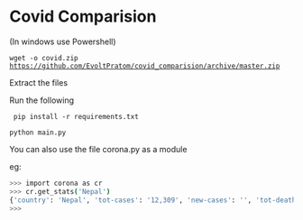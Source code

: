 # Covid Comparision

(In windows use Powershell)

<code>wget -o covid.zip https://github.com/EvoltPratom/covid_comparision/archive/master.zip</code>


Extract the files

Run the following

<code> pip install -r requirements.txt </code>

<code>python main.py</code>

You can also use the file corona.py as a module

eg:

```sh
>>> import corona as cr
>>> cr.get_stats('Nepal')
{'country': 'Nepal', 'tot-cases': '12,309', 'new-cases': '', 'tot-death': '28 ', 'new-death': '', 'tot-recovered': '2,834', 'serious': '', 'active': '9,447', 'tot-tests': '504,910'}
>>>
```


